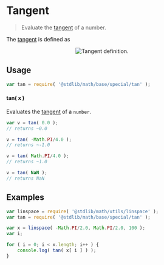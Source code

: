 # Tangent

> Evaluate the [tangent][tangent] of a number.

<section class="intro">

The [tangent][tangent] is defined as

<!-- <equation class="equation" label="eq:tangent" align="center" raw="\tan x = \frac{\sin x}{\cos x}" alt="Tangent definition."> -->

<div class="equation" align="center" data-raw-text="\tan x = \frac{\sin x}{\cos x}" data-equation="eq:tangent">
    <img src="https://cdn.rawgit.com/stdlib-js/stdlib/15a1a60070db1b591d75f6b110e0e8387e550637/lib/node_modules/@stdlib/math/base/special/tan/docs/img/equation_tangent.svg" alt="Tangent definition.">
    <br>
</div>

<!-- </equation> -->

</section>

<!-- /.intro -->

<section class="usage">

## Usage

```javascript
var tan = require( '@stdlib/math/base/special/tan' );
```

#### tan( x )

Evaluates the [tangent][tangent] of a `number`.

```javascript
var v = tan( 0.0 );
// returns ~0.0

v = tan( -Math.PI/4.0 );
// returns ~-1.0

v = tan( Math.PI/4.0 );
// returns ~1.0

v = tan( NaN );
// returns NaN
```

</section>

<!-- /.usage -->

<section class="examples">

## Examples

```javascript
var linspace = require( '@stdlib/math/utils/linspace' );
var tan = require( '@stdlib/math/base/special/tan' );

var x = linspace( -Math.PI/2.0, Math.PI/2.0, 100 );
var i;

for ( i = 0; i < x.length; i++ ) {
    console.log( tan( x[ i ] ) );
}
```

</section>

<!-- /.examples -->

<section class="links">

[tangent]: http://mathworld.wolfram.com/Tangent.html

</section>

<!-- /.links -->

